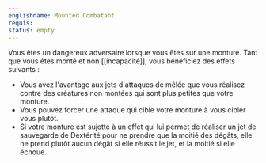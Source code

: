 ```yaml
---
englishname: Mounted Combatant
requis:
status: empty
---
```

Vous êtes un dangereux adversaire lorsque vous êtes sur une monture. Tant que vous êtes monté et non [[incapacité]], vous bénéficiez des effets suivants : 

 - Vous avez l'avantage aux jets d'attaques de mêlée que vous réalisez contre des créatures non montées qui sont plus petites que votre monture.
 - Vous pouvez forcer une attaque qui cible votre monture à vous cibler vous plutôt.
 - Si votre monture est sujette à un effet qui lui permet de réaliser un jet de sauvegarde de Dextérité pour ne prendre que la moitié des dégâts, elle ne prend plutôt aucun dégât si elle réussit le jet, et la moitié si elle échoue.
